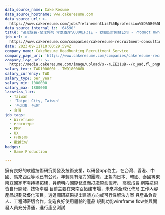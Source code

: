 ```yaml
---
data_source_name: Cake Resume
data_source_hostname: www.cakeresume.com
data_source_url: >-
  https://www.cakeresume.com/jobs?refinementList%5Bprofession%5D%5B0%5D=game-production&range%5Bsalary_range%5D%5Bmin%5D=100000
data_source_internal_id: '64590'
title: "高度成長·全球佈局·背景雄厚\U0001F31E - 軟體設計開發公司 - Product Owner - AC"
job_url: >-
  https://www.cakeresume.com/companies/cakeresume-recruitment-consulting/jobs/94029b
date: 2023-09-11T10:00:29.594Z
company_name: CakeResume Headhunting Recruitment Service
company_page_url: 'https://www.cakeresume.com/companies/cakeresume-recruitment-consulting'
company_logo_url: >-
  https://media.cakeresume.com/image/upload/s--mLEE21uB--/c_pad,fl_png8,h_200,w_200/v1620881212/vdbipassrdfr8omwzeq6.png
salary_text: TWD1000000 - TWD1800000
salary_currency: TWD
salary_type: per_year
salary_min: 1000000
salary_max: 1800000
location_list:
  - Taiwan
  - 'Taipei City, Taiwan'
  - '台北市, 台灣'
  - 台灣
job_tags:
  - Wireframe
  - Prototype
  - PMP
  - UX
  - 行為分析
  - 數據分析
badges:
  - Game Production

---
```


擁有良好的軟體技術研究開發及技術支援，以研發app為主，在台灣、香港、中國、馬來西亞等地已有公司。年輕具有活力的團隊，正朝向日本、韓國、泰國等東南亞國家市場持續拓建，持續朝向國際發進而打造原創品牌。 高度成長 網路技術皆自行開發，技術卓越 目前主要在東南亞拓建市場，未來將全球化佈局 工作內容 產品規劃及優化項目，透過調研結果提出建議方向或可行性解決方案 與產品負責人、工程師密切合作，創造良好使用體驗的產品 規劃功能wireframe flow並與開發人員充分溝通，進行產品測試
